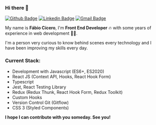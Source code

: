 ### Hi there 👋

<!--
**devfabiocicero/devfabiocicero** is a ✨ _special_ ✨ repository because its `README.md` (this file) appears on your GitHub profile.
-->
[![Github Badge](https://img.shields.io/badge/-Github-000?style=flat-square&logo=Github&logoColor=white&link=https://github.com/devfabiocicero)](https://github.com/devfabiocicero)
[![Linkedin Badge](https://img.shields.io/badge/-LinkedIn-blue?style=flat-square&logo=Linkedin&logoColor=white&link=https://www.linkedin.com/in/devfabiocicero/)](https://www.linkedin.com/in/devfabiocicero/)
[![Gmail Badge](https://img.shields.io/badge/-Gmail-c14438?style=flat-square&logo=Gmail&logoColor=white&link=mailto:devfabiocicero@gmail.com)](mailto:devfabiocicero@gmail.com)

My name is **Fábio Cícero**, I'm **Front End Developer** 🔥  with some years of experience in web development 👨‍💻.

I'm a person very curious to know behind scenes every technology and I have been improving my skills every day.


### Current Stack: ###
- Development with Javascript (ES6+, ES2020)
- React JS (Context API, Hooks, React Hook Form)
- Typescript
- Jest, React Testing Library
- Redux (Redux Thunk, React Hook Form, Redux Toolkit)
- Custom Hooks
- Version Control Git (Gitflow)
- CSS 3 (Styled Components) 


**I hope I can contribute with you someday. See you!**
